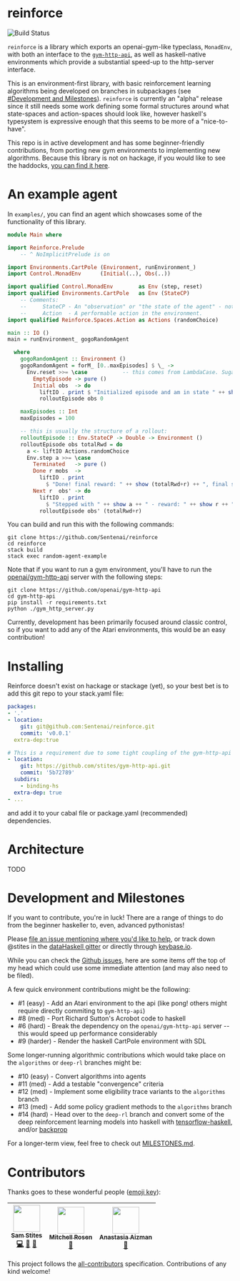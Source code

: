 reinforce
=============
![Build Status](https://travis-ci.org/Sentenai/reinforce.svg?branch=master)

`reinforce` is a library which exports an openai-gym-like typeclass, `MonadEnv`, with both an interface to the [`gym-http-api`][gym-http], as well as haskell-native environments which provide a substantial speed-up to the http-server interface.

This is an environment-first library, with basic reinforcement learning algorithms being developed on branches in subpackages (see [#Development and Milestones](#development-and-milestones)).
`reinforce` is currently an "alpha" release since it still needs some work defining some formal structures around what state-spaces and action-spaces should look like, however haskell's typesystem is expressive enough that this seems to be more of a "nice-to-have".

This repo is in active development and has some beginner-friendly contributions, from porting new gym environments to implementing new algorithms. Because this library is not on hackage, if you would like to see the haddocks, [you can find it here](https://sentenai.github.io/reinforce/).

[gym-http]: https://github.com/openai/gym-http-api/

An example agent
=============

In `examples/`, you can find an agent which showcases some of the functionality of this library.

```haskell
module Main where

import Reinforce.Prelude
    -- ^ NoImplicitPrelude is on

import Environments.CartPole (Environment, runEnvironment_)
import Control.MonadEnv      (Initial(..), Obs(..))

import qualified Control.MonadEnv        as Env (step, reset)
import qualified Environments.CartPole   as Env (StateCP)
    -- Comments:
    --     StateCP - An "observation" or "the state of the agent" - note that State overloaded, so StateCP
    --     Action  - A performable action in the environment.
import qualified Reinforce.Spaces.Action as Actions (randomChoice)

main :: IO ()
main = runEnvironment_ gogoRandomAgent

  where
    gogoRandomAgent :: Environment ()
    gogoRandomAgent = forM_ [0..maxEpisodes] $ \_ ->
      Env.reset >>= \case           -- this comes from LambdaCase. Sugar for: \a -> case a of ...
        EmptyEpisode -> pure ()
        Initial obs  -> do
          liftIO . print $ "Initialized episode and am in state " ++ show obs
          rolloutEpisode obs 0

    maxEpisodes :: Int
    maxEpisodes = 100

    -- this is usually the structure of a rollout:
    rolloutEpisode :: Env.StateCP -> Double -> Environment ()
    rolloutEpisode obs totalRwd = do
      a <- liftIO Actions.randomChoice
      Env.step a >>= \case
        Terminated   -> pure ()
        Done r mobs  ->
          liftIO . print
            $ "Done! final reward: " ++ show (totalRwd+r) ++ ", final state: " ++ show mobs
        Next r  obs' -> do
          liftIO . print
            $ "Stepped with " ++ show a ++ " - reward: " ++ show r ++ ", next state: " ++ show obs'
          rolloutEpisode obs' (totalRwd+r)
```

You can build and run this with the following commands:

```
git clone https://github.com/Sentenai/reinforce
cd reinforce
stack build
stack exec random-agent-example
```


Note that if you want to run a gym environment, you'll have to run the [openai/gym-http-api][gym-http] server with the following steps:

```
git clone https://github.com/openai/gym-http-api
cd gym-http-api
pip install -r requirements.txt
python ./gym_http_server.py
```

Currently, development has been primarily focused around classic control, so if you want to add any of the Atari environments, this would be an easy contribution!

Installing
=============

Reinforce doesn't exist on hackage or stackage (yet), so your best bet is to add this git repo to your stack.yaml file:

```yaml
packages:
- '.'
- location:
    git: git@github.com:Sentenai/reinforce.git
    commit: 'v0.0.1'
  extra-dep:true

# This is a requirement due to some tight coupling of the gym-http-api
- location:
    git: https://github.com/stites/gym-http-api.git
    commit: '5b72789'
  subdirs:
    - binding-hs
  extra-dep: true
- ...
```

and add it to your cabal file or package.yaml (recommended) dependencies.

Architecture
=============

TODO

Development and Milestones
=============

If you want to contribute, you're in luck! There are a range of things to do from the beginner haskeller to, even, advanced pythonistas!

Please [file an issue mentioning where you'd like to help](https://github.com/Sentenai/reinforce/issues), or track down @stites in the [dataHaskell gitter](https://gitter.im/dataHaskell/) or directly through [keybase.io](https://keybase.io/stites).


While you can check the [Github issues](https://github.com/Sentenai/reinforce/issues), here are some items off the top of my head which could use some immediate attention (and may also need to be filed).

A few quick environment contributions might be the following:
- #1 (easy) - Add an Atari environment to the api (like pong! others might require directly commiting to `gym-http-api`)
- #8 (med) - Port Richard Sutton's Acrobot code to haskell
- #6 (hard) - Break the dependency on the `openai/gym-http-api` server -- this would speed up performance considerably
- #9 (harder) - Render the haskell CartPole environment with SDL

Some longer-running algorithmic contributions which would take place on the `algorithms` or `deep-rl` branches might be:
- #10 (easy) - Convert algorithms into agents
- #11 (med) - Add a testable "convergence" criteria
- #12 (med) - Implement some eligibility trace variants to the `algorithms` branch
- #13 (med) - Add some policy gradient methods to the `algorithms` branch
- #14 (hard) - Head over to the `deep-rl` branch and convert some of the deep reinforcement learning models into haskell with [tensorflow-haskell][tfhs], and/or [backprop][bp]

For a longer-term view, feel free to check out [MILESTONES.md](./MILESTONES.md).

[tfhs]:https://github.com/tensorflow/haskell
[bp]:https://github.com/mstksg/backprop

Contributors
======================

Thanks goes to these wonderful people ([emoji key](https://github.com/kentcdodds/all-contributors#emoji-key)):

<!-- ALL-CONTRIBUTORS-LIST:START - Do not remove or modify this section -->
| [<img src="https://avatars3.githubusercontent.com/u/1694705?v=4" width="60px;"/><br /><sub>Sam Stites</sub>](https://www.stites.io)<br />[💻](https://github.com/stites/reinforce/commits?author=stites "Code") [🤔](#ideas-stites "Ideas, Planning, & Feedback") [📖](https://github.com/stites/reinforce/commits?author=stites "Documentation") | [<img src="https://avatars2.githubusercontent.com/u/1074598?v=4" width="60px;"/><br /><sub>Mitchell Rosen</sub>](https://github.com/mitchellwrosen)<br />[🤔](#ideas-mitchellwrosen "Ideas, Planning, & Feedback") | [<img src="https://avatars0.githubusercontent.com/u/1494102?v=4" width="60px;"/><br /><sub>Anastasia Aizman</sub>](https://github.com/anastasia)<br />[📖](https://github.com/stites/reinforce/commits?author=anastasia "Documentation") |
| :---: | :---: | :---: |
<!-- ALL-CONTRIBUTORS-LIST:END -->

This project follows the [all-contributors](https://github.com/kentcdodds/all-contributors) specification. Contributions of any kind welcome!

